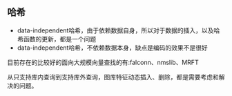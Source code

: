 ## 哈希

- data-independent哈希，由于依赖数据自身，所以对于数据的插入，以及哈希函数的更新，都是一个问题
- data-independent哈希，不依赖数据本身，缺点是编码的效果不是很好

目前存在的比较好的面向大规模向量查找的有:falconn、nmslib、MRFT

从只支持库内查询到支持库外查询，图库特征动态插入、删除，都是需要考虑和解决的问题。
